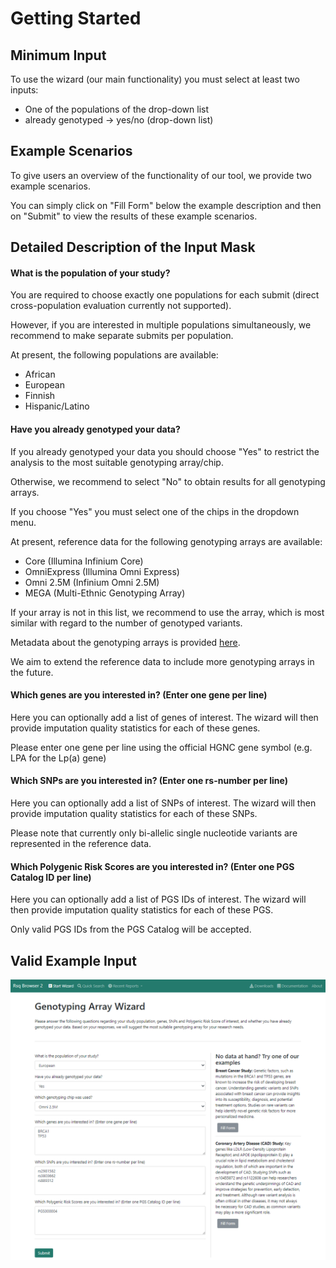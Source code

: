 # Getting Started

## Minimum Input

To use the wizard (our main functionality) you must select at least two inputs:

- One of the populations of the drop-down list
- already genotyped -> yes/no (drop-down list)

## Example Scenarios

To give users an overview of the functionality of our tool, we provide two example scenarios.

You can simply click on "Fill Form" below the example description and then on "Submit" to view the results of these example scenarios.

## Detailed Description of the Input Mask  

#### What is the population of your study?

You are required to choose exactly one populations for each submit (direct cross-population evaluation currently not supported).

However, if you are interested in multiple populations simultaneously, we recommend to make separate submits per population.

At present, the following populations are available:

- African
- European
- Finnish
- Hispanic/Latino

#### Have you already genotyped your data?

If you already genotyped your data you should choose "Yes" to restrict the analysis to the most suitable genotyping array/chip.

Otherwise, we recommend to select "No" to obtain results for all genotyping arrays.

If you choose "Yes" you must select one of the chips in the dropdown menu.

At present, reference data for the following genotyping arrays are available:

- Core (Illumina Infinium Core)
- OmniExpress (Illumina Omni Express)
- Omni 2.5M (Infinium Omni 2.5M)
- MEGA (Multi-Ethnic Genotyping Array)

If your array is not in this list, we recommend to use the array, which is most similar with regard to the number of genotyped variants.

Metadata about the genotyping arrays is provided [here](./data-sources.md).

We aim to extend the reference data to include more genotyping arrays in the future.

#### Which genes are you interested in? (Enter one gene per line)

Here you can optionally add a list of genes of interest. The wizard will then provide imputation quality statistics for each of these genes.

Please enter one gene per line using the official HGNC gene symbol (e.g. LPA for the Lp(a) gene)

#### Which SNPs are you interested in? (Enter one rs-number per line)

Here you can optionally add a list of SNPs of interest. The wizard will then provide imputation quality statistics for each of these SNPs.

Please note that currently only bi-allelic single nucleotide variants are represented in the reference data.

#### Which Polygenic Risk Scores are you interested in? (Enter one PGS Catalog ID per line)

Here you can optionally add a list of PGS IDs of interest. The wizard will then provide imputation quality statistics for each of these PGS. 

Only valid PGS IDs from the PGS Catalog will be accepted.

## Valid Example Input

![](images/ex_interface.PNG)


